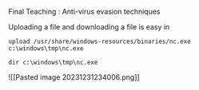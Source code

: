 
Final Teaching : Anti-virus evasion techniques

Uploading a file and downloading a file is easy in 
```
upload /usr/share/windows-resources/binaries/nc.exe c:\windows\tmp\nc.exe
```

```
dir c:\windows\tmp\nc.exe
```
![[Pasted image 20231231234006.png]]

